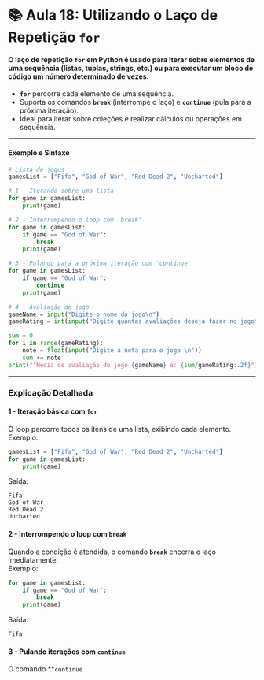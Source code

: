 # 📚 Aula 18: Utilizando o Laço de Repetição `for`

#### O laço de repetição `for` em Python é usado para iterar sobre elementos de uma sequência (listas, tuplas, strings, etc.) ou para executar um bloco de código um número determinado de vezes.

- **`for`** percorre cada elemento de uma sequência.
- Suporta os comandos **`break`** (interrompe o laço) e **`continue`** (pula para a próxima iteração).
- Ideal para iterar sobre coleções e realizar cálculos ou operações em sequência.

---

#### Exemplo e Sintaxe

```python
# Lista de jogos
gamesList = ["Fifa", "God of War", "Red Dead 2", "Uncharted"]

# 1 - Iterando sobre uma lista
for game in gamesList:
    print(game)

# 2 - Interrompendo o loop com 'break'
for game in gamesList:
    if game == "God of War":
        break
    print(game)

# 3 - Pulando para a próxima iteração com 'continue'
for game in gamesList:
    if game == "God of War":
        continue
    print(game)

# 4 - Avaliação de jogo
gameName = input("Digite o nome do jogo\n")
gameRating = int(input("Digite quantas avaliações deseja fazer no jogo\n"))

sum = 0
for i in range(gameRating):
    note = float(input("Digite a nota para o jogo \n"))
    sum += note
print(f"Média de avaliação do jogo {gameName} é: {sum/gameRating:.2f}")
```

---

### Explicação Detalhada

#### 1 - **Iteração básica com `for`**
O loop percorre todos os itens de uma lista, exibindo cada elemento.  
Exemplo:
```python
gamesList = ["Fifa", "God of War", "Red Dead 2", "Uncharted"]
for game in gamesList:
    print(game)
```
Saída:
```plaintext
Fifa
God of War
Red Dead 2
Uncharted
```

#### 2 - **Interrompendo o loop com `break`**
Quando a condição é atendida, o comando **`break`** encerra o laço imediatamente.  
Exemplo:
```python
for game in gamesList:
    if game == "God of War":
        break
    print(game)
```
Saída:
```plaintext
Fifa
```

#### 3 - **Pulando iterações com `continue`**
O comando **`continue`